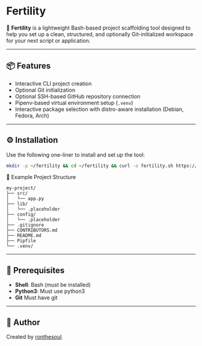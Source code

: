 # Fertility

🧪 **Fertility** is a lightweight Bash-based project scaffolding tool designed to help you set up a clean, structured, and optionally Git-initialized workspace for your next script or application.

---

## 📦 Features

- Interactive CLI project creation
- Optional Git initialization
- Optional SSH-based GitHub repository connection
- Pipenv-based virtual environment setup (`.venv`)
- Interactive package selection with distro-aware installation (Debian, Fedora, Arch)
---

## ⚙️ Installation

Use the following one-liner to install and set up the tool:

```bash
mkdir -p ~/fertility && cd ~/fertility && curl -o fertility.sh https://raw.githubusercontent.com/ronthesoul/fertility/main/fertility.sh && chmod +x fertility.sh
```
📁 Example Project Structure
```
my-project/
├── src/
│   └── app.py
├── lib/
│   └── .placeholder
├── config/
│   └── .placeholder
├── .gitignore
├── CONTRIBUTORS.md
├── README.md
├── Pipfile
└── .venv/
```
---
## 🔧 Prerequisites
-  **Shell**: Bash (must be installed)
-  **Python3**: Must use python3
-  **Git** Must have git
---

## 👤 Author
Created by [ronthesoul](https://github.com/ronthesoul).

